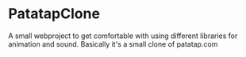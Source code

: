 # PatatapClone
A small webproject to get comfortable with using different libraries for animation and sound. Basically it's a small clone of patatap.com

